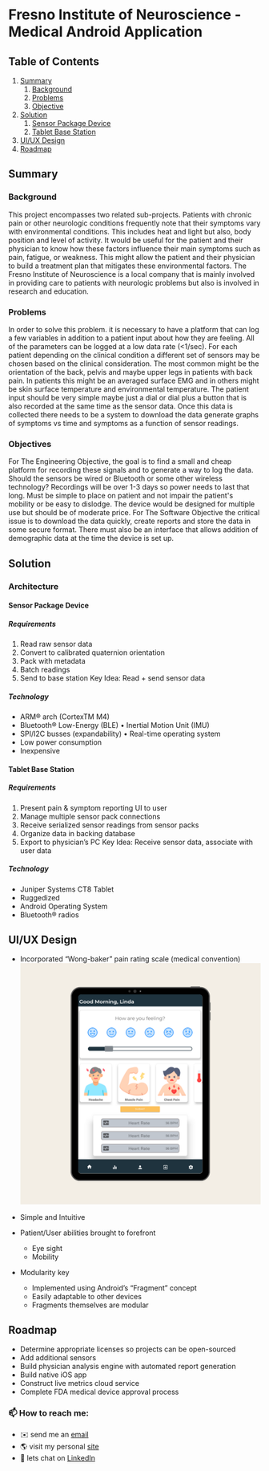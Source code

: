 # Fresno Institute of Neuroscience - Medical Android Application


## Table of Contents
1. [Summary](#summary)
    1. [Background](#background)
    2. [Problems](#problems)
    3. [Objective](#objective)
2. [Solution](#solution)
    1. [Sensor Package Device](#sensor-package-device)
    2. [Tablet Base Station](#tablet-base-station)
4. [UI/UX Design](#uiux-design)
5. [Roadmap](#roadmap)

## Summary
 
### Background
This project encompasses two related sub-projects. Patients with chronic pain or other neurologic conditions frequently note that their symptoms vary with environmental conditions. This includes heat and light but
also, body position and level of activity. It would be useful for the patient and their physician to know how these factors influence their main symptoms such as pain, fatigue, or weakness. This might allow the patient and
their physician to build a treatment plan that mitigates these environmental factors.
The Fresno Institute of Neuroscience is a local company that is mainly involved in providing care to patients
with neurologic problems but also is involved in research and education.

### Problems
In order to solve this problem. it is necessary to have a platform that can log a few variables in addition to a patient input about how they are feeling. All of the parameters can be logged at a low data rate (<1/sec). For each patient depending on the clinical condition a different set of sensors may be chosen based on the clinical consideration. The most common might be the orientation of the back, pelvis and maybe upper legs in patients with back pain. In patients this might be an averaged surface EMG and in others might be skin surface temperature and environmental temperature. The patient input should be very simple maybe just a dial or dial plus a button that is also recorded at the same time as the sensor data.
Once this data is collected there needs to be a system to download the data generate graphs of symptoms vs time and symptoms as a function of sensor readings.

### Objectives
For The Engineering Objective, the goal is to find a small and cheap platform for recording these signals and to generate a way to log the data. Should the sensors be wired or Bluetooth or some other wireless technology? Recordings will be over 1-3 days so power needs to last that long. Must be simple to place on patient and not impair the patient's mobility or be easy to dislodge. The device would be designed for multiple use but should be of moderate price.
For The Software Objective the critical issue is to download the data quickly, create reports and store the data in some secure format. There must also be an interface that allows addition of demographic data at the time the device is set up.

## Solution

### Architecture 

#### Sensor Package Device

##### Requirements 
1. Read raw sensor data
2. Convert to calibrated quaternion orientation
3. Pack with metadata
4. Batch readings
5. Send to base station
Key Idea: Read + send sensor data

##### Technology
- ARM® arch (CortexTM M4)
- Bluetooth® Low-Energy (BLE) • Inertial Motion Unit (IMU)
- SPI/I2C busses (expandability) • Real-time operating system
- Low power consumption
- Inexpensive

#### Tablet Base Station

##### Requirements 

1. Present pain & symptom reporting UI to user
2. Manage multiple sensor pack connections
3. Receive serialized sensor readings from sensor packs
4. Organize data in backing database
5. Export to physician’s PC
Key Idea: Receive sensor data, associate with user data

##### Technology

- Juniper Systems CT8 Tablet 
- Ruggedized
- Android Operating System 
- Bluetooth® radios

## UI/UX Design

- Incorporated “Wong-baker” pain rating scale (medical convention)
![BART UI Design 1](/images/home-page-mockup.png?raw=true "BART UI Design 1")

- Simple and Intuitive
- Patient/User abilities brought to forefront
    - Eye sight 
    - Mobility
    
- Modularity key
    - Implemented using Android’s “Fragment” concept
    - Easily adaptable to other devices
    - Fragments themselves are modular
    
## Roadmap

- Determine appropriate licenses so projects can be open-sourced 
- Add additional sensors
- Build physician analysis engine with automated report generation 
- Build native iOS app
- Construct live metrics cloud service
- Complete FDA medical device approval process


### 📫 How to reach me:
- ✉️ send me an <a href="mailto:juniajacinto7@yahoo.com?subject= 💬 Hey June, I liked your Github &body=I believed we might be able to collaborate on.....">email</a>
- 🌎 visit my personal <a href="https://juniajacinto7.github.io"> site</a> 
- 💼 lets chat on <a href="https://www.linkedin.com/in/junia-jacinto">LinkedIn</a> 

<!--
- 📃 checkout my <a href="https://juliocesarlq.github.io/resume-software.pdf">resume</a> 
--!>

<!--
Here are some ideas to get you started:

- 🔭 I’m currently working on ...
- 🌱 I’m currently learning ...
- 👯 I’m looking to collaborate on ...
- 🤔 I’m looking for help with ...
- 💬 Ask me about ...
- 📫 How to reach me: ...
- 😄 Pronouns: ...
- ⚡ Fun fact: ...

--!>
